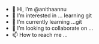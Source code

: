 - 👋 Hi, I’m @anithaannu
- 👀 I’m interested in ... learning git
- 🌱 I’m currently learning ...git
- 💞️ I’m looking to collaborate on ...
- 📫 How to reach me ...

<!---
anithaannu/anithaannu is a ✨ special ✨ repository because its `README.md` (this file) appears on your GitHub profile.
You can click the Preview link to take a look at your changes.
--->
